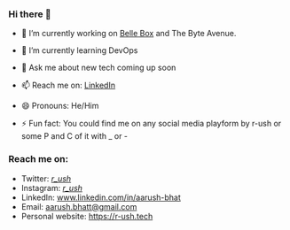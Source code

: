 ### Hi there 👋


- 🔭 I’m currently working on [Belle Box](https://bellebox.in/) and The Byte Avenue.

- 🌱 I’m currently learning DevOps

- 💬 Ask me about new tech coming up soon

- 📫 Reach me on: [LinkedIn]()

- 😄 Pronouns: He/Him

- ⚡ Fun fact: You could find me on any social media playform by r-ush or some P and C of it with _ or -

### Reach me on:
- Twitter: [_r_ush_](https://twitter.com/_r_ush_)
- Instagram: [_r_ush_](https://instagram.com/_r_ush_)
- LinkedIn: www.linkedin.com/in/aarush-bhat
- Email: aarush.bhatt@gmail.com
- Personal website: https://r-ush.tech
